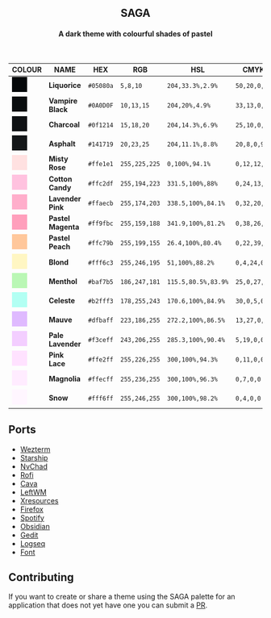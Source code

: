 <h2 align="center">
	SAGA </br>
	
</h2> 
<h4 align="center">A dark theme with colourful shades of pastel</br></h4></br>
<div align="center">


|                                 COLOUR                                        | NAME     | HEX       | RGB             | HSL             | CMYK               |  
| ----------------------------------------------------------------------- | -------- | --------- | --------------- | --------------- | ------------------ |
| ![#05080a](assets/palette/05080a.png)      | **Liquorice**     | `#05080a` | `5,8,10` | `204,33.3%,2.9%` | `50,20,0,96`  |
| ![#0A0D0F](assets/palette/0A0D0F.png)    | **Vampire Black** | `#0A0D0F` | `10,13,15`    | `204,20%,4.9%`  | `33,13,0,94` |
| ![#0f1214](assets/palette/0f1214.png)    |  **Charcoal** | `#0f1214` | `15,18,20`    | `204,14.3%,6.9%`  | `25,10,0,92` |
| ![#141719](assets/palette/141719.png)      |  **Asphalt** | `#141719` | `20,23,25` | `204,11.1%,8.8%`   | `20,8,0,90` |
| ![#ffe1e1](assets/palette/ffe1e1.png)     | **Misty Rose**      | `#ffe1e1` | `255,225,225` | `0,100%,94.1%` | `0,12,12,0` |
| ![#ffc2df](assets/palette/ffc2df.png)    | **Cotton Candy**   | `#ffc2df` | `255,194,223` | `331.5,100%,88%`  | `0,24,13,0` |
| ![#ffaecb](assets/palette/ffaecb.png)     | **Lavender Pink** | `#ffaecb` | `255,174,203` | `338.5,100%,84.1%` | `0,32,20,0`  |
| ![#ff9fbc](assets/palette/ff9fbc.png)     | **Pastel Magenta**  | `#ff9fbc` | `255,159,188` | `341.9,100%,81.2%` | `0,38,26,0`  |
| ![#ffc79b](assets/palette/ffc79b.png)   | **Pastel Peach** | `#ffc79b` | `255,199,155` | `26.4,100%,80.4%` | `0,22,39,0` |
| ![#fff6c3](assets/palette/fff6c3.png)   | **Blond**| `#fff6c3` | `255,246,195` | `51,100%,88.2%` | `0,4,24,0` |
| ![#baf7b5](assets/palette/baf7b5.png)     | **Menthol**      | `#baf7b5` | `186,247,181` | `115.5,80.5%,83.9%` | `25,0,27,3` |
| ![#b2fff3](assets/palette/b2fff3.png)    | **Celeste**  | `#b2fff3` | `178,255,243` | `170.6,100%,84.9%`  | `30,0,5,0` |
| ![#dfbaff](assets/palette/dfbaff.png)    | **Mauve**    | `#dfbaff` | `223,186,255` | `272.2,100%,86.5%` | `13,27,0,0`  |
| ![#f3ceff](assets/palette/f3ceff.png)    | **Pale Lavender**  | `#f3ceff` | `243,206,255` | `285.3,100%,90.4%`  | `5,19,0,0` |
| ![#ffe2ff](assets/palette/ffe2ff.png)   | **Pink Lace** | `#ffe2ff` | `255,226,255` | `300,100%,94.3%`  | `0,11,0,0`  |
| ![#ffecff](assets/palette/ffecff.png)    | **Magnolia**  | `#ffecff` | `255,236,255` | `300,100%,96.3%` | `0,7,0,0` |
| ![#fff6ff](assets/palette/fff6ff.png)     | **Snow**  | `#fff6ff` | `255,246,255` | `300,100%,98.2%` | `0,4,0,0`  |

</div>


## Ports
- [Wezterm](https://github.com/SAGAtheme/Wezterm)
- [Starship](https://github.com/SAGAtheme/Starship)
- [NvChad](https://github.com/SAGAtheme/nvchad)
- [Rofi](https://github.com/SAGAtheme/Rofi)
- [Cava](https://github.com/SAGAtheme/Cava)
- [LeftWM](https://github.com/SAGAtheme/LeftWM)
- [Xresources](https://github.com/SAGAtheme/Xresources)
- [Firefox](https://github.com/SAGAtheme/Firefox)
- [Spotify](https://github.com/SAGAtheme/Spotify)
- [Obsidian](https://github.com/SAGAtheme/nvchad)
- [Gedit](https://github.com/SAGAtheme/Gedit)
- [Logseq](https://github.com/SAGAtheme/Logseq)
- [Font](https://github.com/SAGAtheme/nvchad)

## Contributing
If you want to create or share a theme using the SAGA palette for an application that does not yet have one you can submit a [PR](https://github.com/SAGAtheme/SAGA/pulls). 

